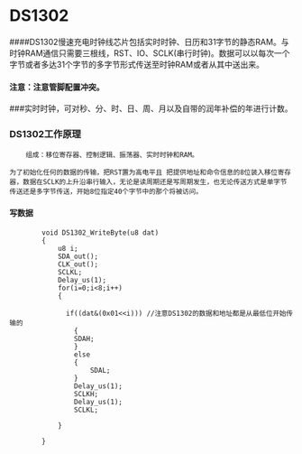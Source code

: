 # DS1302 
 
####DS1302慢速充电时钟线芯片包括实时时钟、日历和31字节的静态RAM。与时钟RAM通信只需要三根线，RST、IO、SCLK(串行时钟)。数据可以以每次一个字节或者多达31个字节的多字节形式传送至时钟RAM或者从其中送出来。
   
#### 注意：注意管脚配置冲突。

###实时时钟，可对秒、分、时、日、周、月以及自带的润年补偿的年进行计数。

### DS1302工作原理
		
		组成：移位寄存器、控制逻辑、振荡器、实时时钟和RAM。
		
	为了初始化任何的数据的传输，把RST置为高电平且 把提供地址和命令信息的8位装入移位寄存器，数据在SCLK的上升沿串行输入，无论是读周期还是写周期发生，也无论传送方式是单字节传送还是多字节传送，开始8位指定40个字节中的那个将被访问。

 

#### 写数据
			
            void DS1302_WriteByte(u8 dat)
			{
				u8 i;
				SDA_out();
				CLK_out();
				SCLKL;
				Delay_us(1);
				for(i=0;i<8;i++)
				{
					
				  if((dat&(0x01<<i))) //注意DS1302的数据和地址都是从最低位开始传输的
					{
					SDAH;
					}
					else
					{
						SDAL;
					}
					Delay_us(1);
					SCLKH;
					Delay_us(1);
					SCLKL;
				  
				}
				 
			}
			  
   
